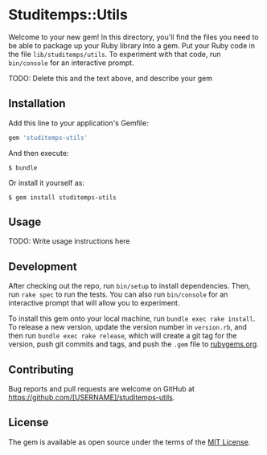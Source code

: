 # Studitemps::Utils

Welcome to your new gem! In this directory, you'll find the files you need to be able to package up your Ruby library into a gem. Put your Ruby code in the file `lib/studitemps/utils`. To experiment with that code, run `bin/console` for an interactive prompt.

TODO: Delete this and the text above, and describe your gem

## Installation

Add this line to your application's Gemfile:

```ruby
gem 'studitemps-utils'
```

And then execute:

    $ bundle

Or install it yourself as:

    $ gem install studitemps-utils

## Usage

TODO: Write usage instructions here

## Development

After checking out the repo, run `bin/setup` to install dependencies. Then, run `rake spec` to run the tests. You can also run `bin/console` for an interactive prompt that will allow you to experiment.

To install this gem onto your local machine, run `bundle exec rake install`. To release a new version, update the version number in `version.rb`, and then run `bundle exec rake release`, which will create a git tag for the version, push git commits and tags, and push the `.gem` file to [rubygems.org](https://rubygems.org).

## Contributing

Bug reports and pull requests are welcome on GitHub at https://github.com/[USERNAME]/studitemps-utils.

## License

The gem is available as open source under the terms of the [MIT License](https://opensource.org/licenses/MIT).
